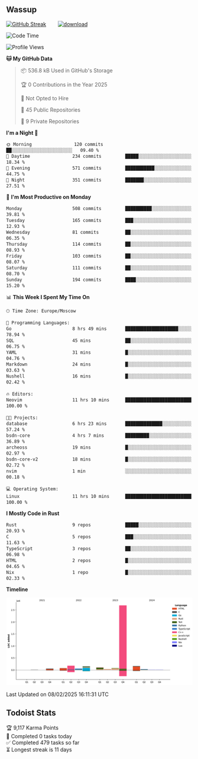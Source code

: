 ## Wassup

<!--
-->

[![GitHub Streak](http://github-readme-streak-stats.herokuapp.com?user=archeoss&theme=shades-of-purple&hide_border=true&date_format=j%20M%5B%20Y%5D)](https://git.io/streak-stats)&nbsp;&nbsp;&nbsp;&nbsp;&nbsp;&nbsp;&nbsp;&nbsp;[![download](https://user-images.githubusercontent.com/68448737/147796309-d8b65b1d-4dde-40d9-b03a-2b42aaa6cd43.jpeg)
](http://bmstu.ru/)

<!--START_SECTION:waka-->
![Code Time](http://img.shields.io/badge/Code%20Time-3%2C702%20hrs%2011%20mins-blue)

![Profile Views](http://img.shields.io/badge/Profile%20Views-1-blue)

**🐱 My GitHub Data** 

> 📦 536.8 kB Used in GitHub's Storage 
 > 
> 🏆 0 Contributions in the Year 2025
 > 
> 🚫 Not Opted to Hire
 > 
> 📜 45 Public Repositories 
 > 
> 🔑 9 Private Repositories 
 > 
**I'm a Night 🦉** 

```text
🌞 Morning                120 commits         ██░░░░░░░░░░░░░░░░░░░░░░░   09.40 % 
🌆 Daytime                234 commits         █████░░░░░░░░░░░░░░░░░░░░   18.34 % 
🌃 Evening                571 commits         ███████████░░░░░░░░░░░░░░   44.75 % 
🌙 Night                  351 commits         ███████░░░░░░░░░░░░░░░░░░   27.51 % 
```
📅 **I'm Most Productive on Monday** 

```text
Monday                   508 commits         ██████████░░░░░░░░░░░░░░░   39.81 % 
Tuesday                  165 commits         ███░░░░░░░░░░░░░░░░░░░░░░   12.93 % 
Wednesday                81 commits          ██░░░░░░░░░░░░░░░░░░░░░░░   06.35 % 
Thursday                 114 commits         ██░░░░░░░░░░░░░░░░░░░░░░░   08.93 % 
Friday                   103 commits         ██░░░░░░░░░░░░░░░░░░░░░░░   08.07 % 
Saturday                 111 commits         ██░░░░░░░░░░░░░░░░░░░░░░░   08.70 % 
Sunday                   194 commits         ████░░░░░░░░░░░░░░░░░░░░░   15.20 % 
```


📊 **This Week I Spent My Time On** 

```text
🕑︎ Time Zone: Europe/Moscow

💬 Programming Languages: 
Go                       8 hrs 49 mins       ████████████████████░░░░░   78.94 % 
SQL                      45 mins             ██░░░░░░░░░░░░░░░░░░░░░░░   06.75 % 
YAML                     31 mins             █░░░░░░░░░░░░░░░░░░░░░░░░   04.76 % 
Markdown                 24 mins             █░░░░░░░░░░░░░░░░░░░░░░░░   03.63 % 
Nushell                  16 mins             █░░░░░░░░░░░░░░░░░░░░░░░░   02.42 % 

🔥 Editors: 
Neovim                   11 hrs 10 mins      █████████████████████████   100.00 % 

🐱‍💻 Projects: 
database                 6 hrs 23 mins       ██████████████░░░░░░░░░░░   57.24 % 
bsdn-core                4 hrs 7 mins        █████████░░░░░░░░░░░░░░░░   36.89 % 
archeoss                 19 mins             █░░░░░░░░░░░░░░░░░░░░░░░░   02.97 % 
bsdn-core-v2             18 mins             █░░░░░░░░░░░░░░░░░░░░░░░░   02.72 % 
nvim                     1 min               ░░░░░░░░░░░░░░░░░░░░░░░░░   00.18 % 

💻 Operating System: 
Linux                    11 hrs 10 mins      █████████████████████████   100.00 % 
```

**I Mostly Code in Rust** 

```text
Rust                     9 repos             █████░░░░░░░░░░░░░░░░░░░░   20.93 % 
C                        5 repos             ███░░░░░░░░░░░░░░░░░░░░░░   11.63 % 
TypeScript               3 repos             ██░░░░░░░░░░░░░░░░░░░░░░░   06.98 % 
HTML                     2 repos             █░░░░░░░░░░░░░░░░░░░░░░░░   04.65 % 
Nix                      1 repo              █░░░░░░░░░░░░░░░░░░░░░░░░   02.33 % 
```



**Timeline**

![Lines of Code chart](https://raw.githubusercontent.com/archeoss/archeoss/master/assets/bar_graph.png)


 Last Updated on 08/02/2025 16:11:31 UTC
<!--END_SECTION:waka-->

## Todoist Stats

<!-- TODO-IST:START -->
🏆  9,117 Karma Points           
🌸  Completed 0 tasks today           
✅  Completed 479 tasks so far           
⏳  Longest streak is 11 days
<!-- TODO-IST:END -->
